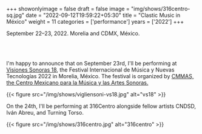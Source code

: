 +++
showonlyimage = false
draft = false
image = "img/shows/316centro-sq.jpg"
date = "2022-09-12T19:59:22+05:30"
title = "Clastic Music in México"
weight = 11
categories = ['performance']
years = ['2022']
+++



September 22–23, 2022. Morelia and CDMX, México.





<!--more-->


<br><br>

I'm happy to announce that on September 23rd, I'll be performing at [Visiones Sonoras 18](https://en.cmmas.com/vs18), the Festival Internacional de Música y Nuevas Tecnologías 2022 in Morelia, México. The festival is organized by [CMMAS, the Centro Mexicano para la Música y las Artes Sonoras.](https://cmmas.org/)

{{< figure src="/img/shows/vigliensoni-vs18.jpg" alt="vs18" >}}

On the 24th, I'll be performing at 316Centro alongside fellow artists CNDSD, Iván Abreu, and Turning Torso.

{{< figure src="/img/shows/316centro.jpg" alt="316centro" >}}

### 








